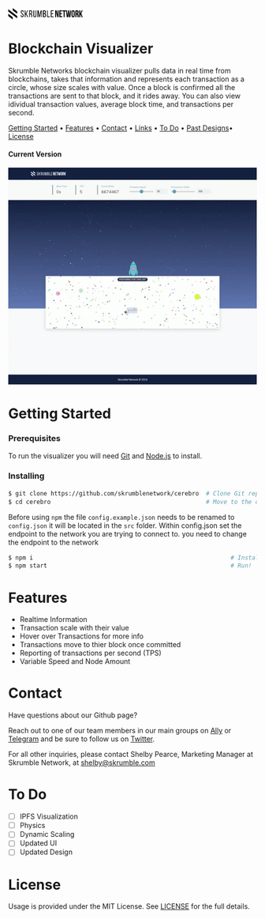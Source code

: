 <img src="https://raw.githubusercontent.com/skrumblenetwork/cerebro/master/img/SKM_Logo_black.png" width="30%" height="30%">

# Blockchain Visualizer

Skrumble Networks blockchain visualizer pulls data in real time from blockchains, takes that information and represents each transaction as a circle, whose size scales with value. Once a block is confirmed all the transactions are sent to that block, and it rides away. You can also view idividual transaction values, average block time, and transactions per second.
<br>

<p>
  <a href="#getting-started">Getting Started</a> •
  <a href="#features">Features</a> •
  <a href="#contact">Contact</a> •
  <a href="#links">Links</a> •
  <a href="#to do">To Do</a> •
  <a href="#past designs">Past Designs</a>•
  <a href="#license">License</a>
</p>

#### Current Version

<img src="https://raw.githubusercontent.com/skrumblenetwork/cerebro/master/img/ship2.gif">

# Getting Started

### Prerequisites

To run the visualizer you will need [Git](https://git-scm.com/) and [Node.js](https://nodejs.org/en/download/) to install.

### Installing

```bash
$ git clone https://github.com/skrumblenetwork/cerebro  # Clone Git repo
$ cd cerebro                                            # Move to the directory
```

Before using `npm` the file `config.example.json` needs to be renamed to `config.json` it will be located in the `src` folder.
Within config.json set the endpoint to the network you are trying to connect to.
you need to change the endpoint to the network

```bash
$ npm i                                                        # Install Dependencies
$ npm start                                                    # Run!
```

# Features

- Realtime Information
- Transaction scale with their value
- Hover over Transactions for more info
- Transactions move to thier block once committed
- Reporting of transactions per second (TPS)
- Variable Speed and Node Amount

# Contact

Have questions about our Github page?

Reach out to one of our team members in our main groups on [Ally](https://getally.io/c/) or [Telegram](https://t.me/skrumble) and be sure to follow us on [Twitter](https://twitter.com/SkrumbleNetwork).

For all other inquiries, please contact Shelby Pearce, Marketing Manager at Skrumble Network, at shelby@skrumble.com

# To Do

- [ ] IPFS Visualization
- [ ] Physics
- [ ] Dynamic Scaling
- [ ] Updated UI
- [ ] Updated Design

# License

Usage is provided under the MIT License. See [LICENSE](../blob/master/LICENSE) for the full details.
